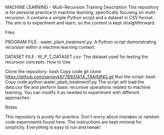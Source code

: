 MACHINE LEARNING - Multi-Recursion Training
Description
This repository is for personal practice in machine learning, specifically focusing on multi-recursion. It contains a simple Python script and a dataset in CSV format. The aim is to experiment and learn, so the content is kept straightforward.

Files

  PROGRAM FILE :
                water_plant_treatment.py: A Python script demonstrating recursion within a machine learning context.
  
  
  DATASET FILE :
                W_P_T_DATASET.csv: The dataset used for testing the recursion concepts.
How to Use

Clone the repository:
  bash
    Copy code
      git clone https://github.com/sanjayk67789/DATA_TRAINING.git
Run the script:
  bash
    Copy code
      python water_plant_treatment1.py
The script will load the data.csv file and perform basic recursive operations related to machine learning. You can modify it as needed to experiment with different approaches.

Notes

This repository is purely for practice. Don’t worry about mistakes or random code experiments found here.
The instructions are kept minimal for simplicity. Everything is easy to run and tweak!
